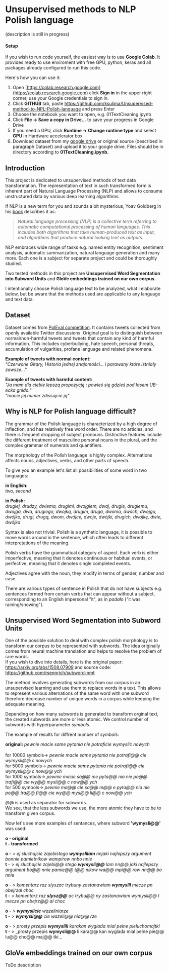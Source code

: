 # Unsupervised methods to NLP Polish language 
(description is still in progress)

#### Setup

If you wish to run code yourself, the easiest way is to use **Google Colab**. It provides ready to use enviroment with free GPU, python, keras and all packages already configured to run this code.

Here's how you can use it:

1. Open [https://colab.research.google.com](https://colab.research.google.com) click **Sign in** in the upper right corner, use your Google credentials to sign in.
2. Click **GITHUB** tab, paste https://github.com/ksulima/Unsupervised-method-to-NPL-Polish-language and press Enter
3. Choose the notebook you want to open, e.g. 01TextCleaning.ipynb
4. Click **File -> Save a copy in Drive...** to save your progress in Google Drive
5. If you need a GPU, click **Runtime -> Change runtime type** and select **GPU** in Hardware accelerator box
6. Download dataset from my [google drive](https://drive.google.com/drive/folders/1F41MZVPitnya9xE4goWDpw_wVHqqNxLG) or original source (described in paragraph Dataset) and upload it to your google drive. Files should be in directory according to **01TextCleaning.ipynb.**




## Introduction

This project is dedicated to unsupervised methods of text data transformation. The representation of text in such transformed form is inherent part of Natural Language Processing (NLP) and allows to consume unstructured data by various deep learning algorithms.

If NLP is a new term for you and sounds a bit mysterious, Yoav Goldberg in his [book](https://www.amazon.com/Language-Processing-Synthesis-Lectures-Technologies/dp/1627052984) describes it as:

>_Natural language processing (NLP) is a collective term referring to automatic computational processing of human languages. This includes both algorithms that take human-produced text as input, and algorithms that produce natural looking text as outputs._

NLP embraces wide range of tasks e.g. named entity recognition, sentiment analysis, automatic summarization, natural language generation and many more. Each one is a subject for separate project and could be thoroughly studied. 


Two tested methods in this project are **Unsupervised Word Segmentation into Subword Units** and **GloVe embeddings trained on our own corpus**.

I intentionally choose Polish language text to be analyzed, what I elaborate below, but be aware that the methods used are applicable to any language and text data.


## Dataset
Dataset comes from [PolEval competition](http://poleval.pl/tasks/task6). It contains tweets collected from openly available Twitter discussions. Original goal is to distinguish between normal/non-harmful tweets and tweets that contain any kind of harmful information. This includes cyberbullying, hate speech, personal threats, accumulation of vulgarities, profane language and related phenomena. 


**Example of tweets with normal content:**<br>
_"Czerwone Gitary, Historia jednej znajomości... i parawany które istniały zawsze…"_

**Example of tweets with harmful content:**<br>
_"Ja mam dla ciebie lepszą propozycję : powieś się gdzieś pod lasem UB-ecka gnido._"<br>
_"macie jej numer zdissujcie ją"_

## Why is NLP for Polish language difficult?

The grammar of the Polish language is characterized by a high degree of inflection, and has relatively free word order. There are no articles, and there is frequent dropping of subject pronouns. Distinctive features include the different treatment of masculine personal nouns in the plural, and the complex grammar of numerals and quantifiers.

The morphology of the Polish language is highly complex. Alternations affects nouns, adjectives, verbs, and other parts of speech. 

To give you an example let's list all possibilities of some word in two languages:<br>

**in English:**<br>
_two, second_<br>

**in Polish:**<br>
_drugiej, drudzy, dwiema, drugimi, dwojgiem, dwaj, drugie, drugiemu, dwojga, dwa, drugiego, dwójką, drugim, druga, dwoma, dwóch, dwojgu, dwójko, drugi, drugą, dwom, dwójce, dwoje, dwójki, drugich, dwójkę, dwie, dwójka_

Syntax is also not trivial. Polish is a synthetic language, it is possible to move words around in the sentence, which often leads to different interpretations of the meaning.

Polish verbs have the grammatical category of aspect. Each verb is either imperfective, meaning that it denotes continuous or habitual events, or perfective, meaning that it denotes single completed events.

Adjectives agree with the noun, they modify in terms of gender, number and case. 

There are various types of sentence in Polish that do not have subjects e.g. sentences formed from certain verbs that can appear without a subject, corresponding to an English impersonal "it", as in _padało_ ("it was raining/snowing").


## Unsupervised Word Segmentation into Subword Units

One of the possible solution to deal with complex polish morphology is to transform our corpus to be represented with subwords. The idea originally comes from neural machine translation and helps to resolve the problem of rare words.<br>
If you wish to dive into details, here is the original paper: https://arxiv.org/abs/1508.07909 and source code: https://github.com/rsennrich/subword-nmt <br>

The method involves generating subwords from our corpus in an unsupervised learning and use them to replace words in a text. This allows to represent various alternations of the same word with one subword therefore decrease number of unique words in a corpus while keeping the adequate meaning. 

Depending on how many subwords is generated to transform orginal text, the created subwords are more or less atomic. We control number of subwords with hyperparameter _symbols_.  

The example of results for diffrent number of _symbols_:

**original:** _pewnie macie same pytania nie potraficie wymyslic nowych_    
<br>
for 10000 symbols</t>->  _pewnie macie same pytania nie potrafi@@ cie wymysli@@ c nowych_ 
<br>
for 5000 symbols</t>->  _pewnie macie same pytania nie potrafi@@ cie wymysli@@ c now@@ ych_
<br>
for 1000 symbols</t>->  _pewnie macie sa@@ me pyta@@ nia nie po@@ trafi@@ cie wy@@ mysli@@ c now@@ ych_
<br>
for 500 symbols</t>->  _pewnie ma@@ cie sa@@ m@@ e pyta@@ nia nie po@@ tra@@ fi@@ cie wy@@ mys@@ li@@ c now@@ ych_

@@ is used as separator for subwords.<br>
We see, that the less subwords we use, the more atomic they have to be to transform given corpus.


Now let's see more examples of sentances, where subword **'wymysli@@'** was used:

**o - original** <br>
**t - transformed**

**o** - > _ej sluchajcie zajebistego **wymyslilam** nnjaki najlepszy argument bonnie pamietnikow wampirow nnbo nnie_ <br>
**t** - > _ej sluchajcie zajebi@@ stego **wymysli@@** lam nn@@ jaki najlepszy argument bo@@ nnie pamie@@ t@@ nikow wa@@ mpi@@ row nn@@ bo nnie_

**o** - > _komentarz raz slyszac trybuny zastanawiam **wymyslil** mecze pn obejrzal choc_ <br>
**t** - > _komentarz raz **slysz@@** ac trybu@@ ny zastanawiam wymysli@@ l mecze pn obejrz@@ al choc_

**o** - > _**wymyslicie** wazeliniarze_ <br>
**t** - > _**wymysli@@** cie wazeli@@ nia@@ rze_

**o** - > _prosty przepis **wymyslili** karakan wyglada mial pelne pieluchomajtki_ <br>
**t** - > _prosty przepis **wymysli@@** li kara@@ kan wyglada mial pelne pie@@ lu@@ cho@@ maj@@ tki
_

## GloVe embeddings trained on our own corpus
ToDo description
